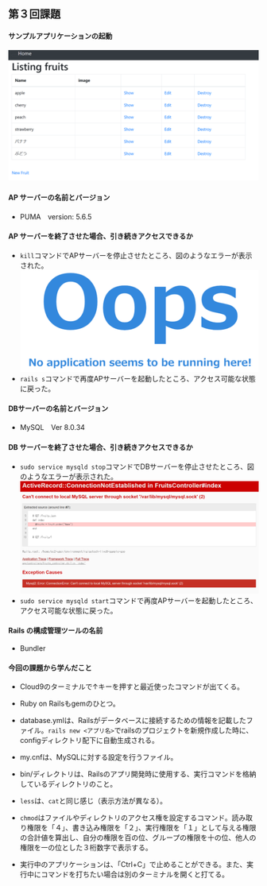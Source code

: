 ## 第３回課題 
#### サンプルアプリケーションの起動
![起動](/Image/lecture03_1.png)

#### AP サーバーの名前とバージョン
- PUMA　version: 5.6.5

#### AP サーバーを終了させた場合、引き続きアクセスできるか
- `kill`コマンドでAPサーバーを停止させたところ、図のようなエラーが表示された。
![APサーバーの停止](/Image/lecture03_2.png)
- `rails s`コマンドで再度APサーバーを起動したところ、アクセス可能な状態に戻った。

#### DBサーバーの名前とバージョン
- MySQL　Ver 8.0.34

#### DB サーバーを終了させた場合、引き続きアクセスできるか
- `sudo service mysqld stop`コマンドでDBサーバーを停止させたところ、図のようなエラーが表示された。
![DBサーバーの停止](/Image/lecture03_3.png)
- `sudo service mysqld start`コマンドで再度APサーバーを起動したところ、アクセス可能な状態に戻った。

#### Rails の構成管理ツールの名前
- Bundler

#### 今回の課題から学んだこと
- Cloud9のターミナルで↑キーを押すと最近使ったコマンドが出てくる。
- Ruby on Railsもgemのひとつ。
- database.ymlは、Railsがデータベースに接続するための情報を記載したファイル。`rails new <アプリ名>`でrailsのプロジェクトを新規作成した時に、configディレクトリ配下に自動生成される。
- my.cnfは、MySQLに対する設定を行うファイル。
- bin/ディレクトリは、Railsのアプリ開発時に使用する、実行コマンドを格納しているディレクトリのこと。
- `less`は、`cat`と同じ感じ（表示方法が異なる）。
- `chmod`はファイルやディレクトリのアクセス権を設定するコマンド。読み取り権限を「４」、書き込み権限を「２」、実行権限を「１」として与える権限の合計値を算出し、自分の権限を百の位、グループの権限を十の位、他人の権限を一の位とした３桁数字で表示する。

- 実行中のアプリケーションは、「Ctrl+C」で止めることができる。また、実行中にコマンドを打ちたい場合は別のターミナルを開くと打てる。